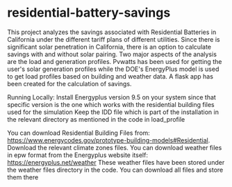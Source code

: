 # residential-battery-savings
This project analyzes the savings associated with Residential Batteries in California under the different tariff plans of different utilities. Since there is significant solar penetration in California, there is an option to calculate savings with and without solar pairing. Two major aspects of the analysis are the load and generation profiles. Pvwatts has been used for getting the user's solar generation profiles while the DOE's EnergyPlus model is used to get load profiles based on building and weather data. A flask app has been created for the calculation of savings.

Running Locally:
Install Energyplus version 9.5 on your system since that specific version is the one which works with the residential building files used for the simulation
Keep the IDD file which is part of the installation in the relevant directory as mentioned in the code in load_profile

You can download Residential Building Files from: https://www.energycodes.gov/prototype-building-models#Residential. Download the relevant climate zones files.
You can download weather files in epw format from the Energyplus website itself: https://energyplus.net/weather
These weather files have been stored under the weather files directory in the code. You can download all files and store them there


